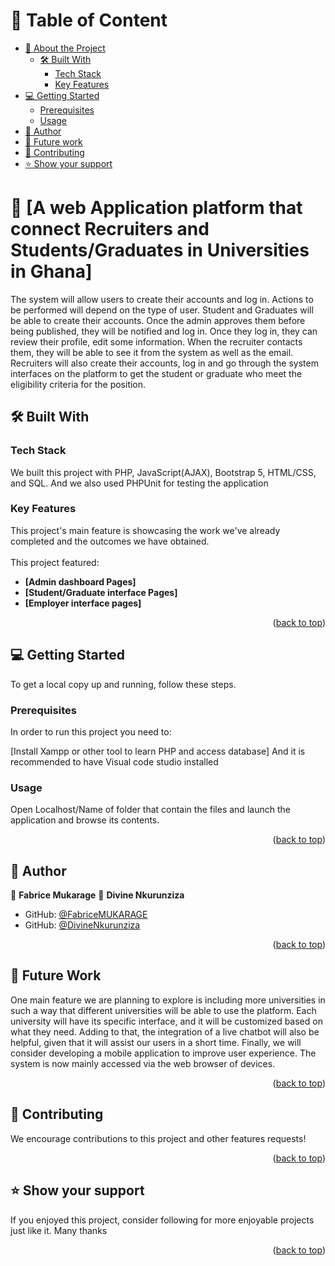 <a name="readme-top"></a>
# 📗 Table of Content

- [📖 About the Project](#about-project)
  - [🛠 Built With](#built-with)
    - [Tech Stack](#tech-stack)
    - [Key Features](#key-features)
- [💻 Getting Started](#getting-started)
  - [Prerequisites](#prerequisites)
  - [Usage](#usage)
- [👥 Author](#author)
- [🔭 Future work](#future-features)
- [🤝 Contributing](#contributing)
- [⭐️ Show your support](#support)


# 📖 [A web Application platform that connect Recruiters and Students/Graduates in Universities in Ghana] <a name="about-project"></a>
The system will allow users to create their accounts and log in. Actions to be performed will depend on the type of user. Student and Graduates will be able to create their accounts. Once the admin approves them before being published, they will be notified and log in. Once they log in, they can review their profile, edit some information. When the recruiter contacts them, they will be able to see it from the system as well as the email. Recruiters will also create their accounts, log in and go through the system interfaces on the platform to get the student or graduate who meet the eligibility criteria for the position.

## 🛠 Built With <a name="built-with"></a>

### Tech Stack <a name="tech-stack"></a>

We built this project with PHP, JavaScript(AJAX), Bootstrap 5, HTML/CSS, and SQL. And we also used PHPUnit for testing the application

### Key Features <a name="key-features"></a>

This project's main feature is showcasing the work we've already completed and the outcomes we have obtained.
</br></br>
This project featured:
- **[Admin dashboard Pages]**
- **[Student/Graduate interface Pages]**
- **[Employer interface pages]**

<p align="right">(<a href="#readme-top">back to top</a>)</p>


## 💻 Getting Started <a name="getting-started"></a>

To get a local copy up and running, follow these steps.

### Prerequisites

In order to run this project you need to:

[Install Xampp or other tool to learn PHP and access database]
And it is recommended to have Visual code studio installed 

### Usage

Open Localhost/Name of folder that contain the files and launch the application and browse its contents.

<p align="right">(<a href="#readme-top">back to top</a>)</p>


## 👥 Author <a name="author"></a>

👤 **Fabrice Mukarage**
👤 **Divine Nkurunziza**

- GitHub: [@FabriceMUKARAGE](https://github.com/fabriceMUKARAGE)
- GitHub: [@DivineNkurunziza](https://github.com/divine-nkurunziza)

<p align="right">(<a href="#readme-top">back to top</a>)</p>


## 🔭 Future Work <a name="future-features"></a>

One main feature we are planning to explore is including more universities in such a way that
different universities will be able to use the platform. Each university will have its specific
interface, and it will be customized based on what they need.
Adding to that, the integration of a live chatbot will also be helpful, given that it will assist our
users in a short time.
Finally, we will consider developing a mobile application to improve user experience. The system
is now mainly accessed via the web browser of devices.

<p align="right">(<a href="#readme-top">back to top</a>)</p>


## 🤝 Contributing <a name="contributing"></a>

We encourage contributions to this project and other features requests!

<p align="right">(<a href="#readme-top">back to top</a>)</p>

## ⭐️ Show your support <a name="support"></a>

If you enjoyed this project, consider following for more enjoyable projects just like it. Many thanks

<p align="right">(<a href="#readme-top">back to top</a>)</p>
